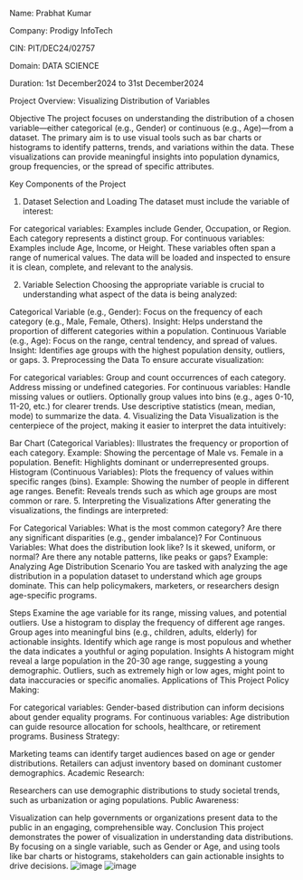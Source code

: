 Name: Prabhat Kumar

Company: Prodigy InfoTech

CIN: PIT/DEC24/02757

Domain: DATA SCIENCE

Duration: 1st December2024 to 31st December2024


Project Overview: Visualizing Distribution of Variables

Objective
The project focuses on understanding the distribution of a chosen variable—either categorical (e.g., Gender) or continuous (e.g., Age)—from a dataset. The primary aim is to use visual tools such as bar charts or histograms to identify patterns, trends, and variations within the data. These visualizations can provide meaningful insights into population dynamics, group frequencies, or the spread of specific attributes.

Key Components of the Project
1. Dataset Selection and Loading
The dataset must include the variable of interest:

For categorical variables:
Examples include Gender, Occupation, or Region.
Each category represents a distinct group.
For continuous variables:
Examples include Age, Income, or Height.
These variables often span a range of numerical values.
The data will be loaded and inspected to ensure it is clean, complete, and relevant to the analysis.

2. Variable Selection
Choosing the appropriate variable is crucial to understanding what aspect of the data is being analyzed:

Categorical Variable (e.g., Gender):
Focus on the frequency of each category (e.g., Male, Female, Others).
Insight: Helps understand the proportion of different categories within a population.
Continuous Variable (e.g., Age):
Focus on the range, central tendency, and spread of values.
Insight: Identifies age groups with the highest population density, outliers, or gaps.
3. Preprocessing the Data
To ensure accurate visualization:

For categorical variables:
Group and count occurrences of each category.
Address missing or undefined categories.
For continuous variables:
Handle missing values or outliers.
Optionally group values into bins (e.g., ages 0-10, 11-20, etc.) for clearer trends.
Use descriptive statistics (mean, median, mode) to summarize the data.
4. Visualizing the Data
Visualization is the centerpiece of the project, making it easier to interpret the data intuitively:

Bar Chart (Categorical Variables):
Illustrates the frequency or proportion of each category.
Example: Showing the percentage of Male vs. Female in a population.
Benefit: Highlights dominant or underrepresented groups.
Histogram (Continuous Variables):
Plots the frequency of values within specific ranges (bins).
Example: Showing the number of people in different age ranges.
Benefit: Reveals trends such as which age groups are most common or rare.
5. Interpreting the Visualizations
After generating the visualizations, the findings are interpreted:

For Categorical Variables:
What is the most common category?
Are there any significant disparities (e.g., gender imbalance)?
For Continuous Variables:
What does the distribution look like? Is it skewed, uniform, or normal?
Are there any notable patterns, like peaks or gaps?
Example: Analyzing Age Distribution
Scenario
You are tasked with analyzing the age distribution in a population dataset to understand which age groups dominate. This can help policymakers, marketers, or researchers design age-specific programs.

Steps
Examine the age variable for its range, missing values, and potential outliers.
Use a histogram to display the frequency of different age ranges.
Group ages into meaningful bins (e.g., children, adults, elderly) for actionable insights.
Identify which age range is most populous and whether the data indicates a youthful or aging population.
Insights
A histogram might reveal a large population in the 20-30 age range, suggesting a young demographic.
Outliers, such as extremely high or low ages, might point to data inaccuracies or specific anomalies.
Applications of This Project
Policy Making:

For categorical variables: Gender-based distribution can inform decisions about gender equality programs.
For continuous variables: Age distribution can guide resource allocation for schools, healthcare, or retirement programs.
Business Strategy:

Marketing teams can identify target audiences based on age or gender distributions.
Retailers can adjust inventory based on dominant customer demographics.
Academic Research:

Researchers can use demographic distributions to study societal trends, such as urbanization or aging populations.
Public Awareness:

Visualization can help governments or organizations present data to the public in an engaging, comprehensible way.
Conclusion
This project demonstrates the power of visualization in understanding data distributions. By focusing on a single variable, such as Gender or Age, and using tools like bar charts or histograms, stakeholders can gain actionable insights to drive decisions.
![image](https://github.com/user-attachments/assets/f40bfde2-3c01-4916-ad25-021a90195f9d)
![image](https://github.com/user-attachments/assets/7f7884fc-a719-4222-bb90-d98d49c2260b)







